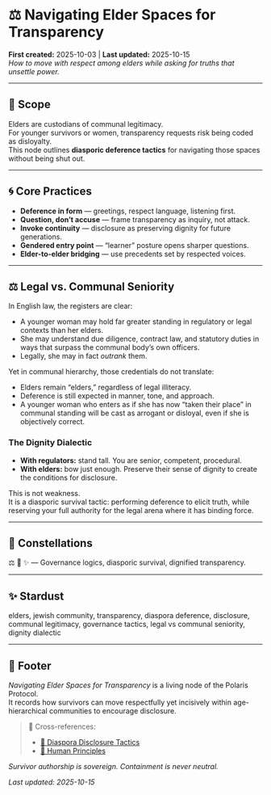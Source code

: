 # ⚖️ Navigating Elder Spaces for Transparency  
**First created:** 2025-10-03 | **Last updated:** 2025-10-15  
*How to move with respect among elders while asking for truths that unsettle power.*  

---

## 🌱 Scope  

Elders are custodians of communal legitimacy.  
For younger survivors or women, transparency requests risk being coded as disloyalty.  
This node outlines **diasporic deference tactics** for navigating those spaces without being shut out.  

---

## 🌀 Core Practices  

- **Deference in form** — greetings, respect language, listening first.  
- **Question, don’t accuse** — frame transparency as inquiry, not attack.  
- **Invoke continuity** — disclosure as preserving dignity for future generations.  
- **Gendered entry point** — “learner” posture opens sharper questions.  
- **Elder-to-elder bridging** — use precedents set by respected voices.  

---

## ⚖️ Legal vs. Communal Seniority  

In English law, the registers are clear:  
- A younger woman may hold far greater standing in regulatory or legal contexts than her elders.  
- She may understand due diligence, contract law, and statutory duties in ways that surpass the communal body’s own officers.  
- Legally, she may in fact *outrank* them.  

Yet in communal hierarchy, those credentials do not translate:  
- Elders remain “elders,” regardless of legal illiteracy.  
- Deference is still expected in manner, tone, and approach.  
- A younger woman who enters as if she has now “taken their place” in communal standing will be cast as arrogant or disloyal, even if she is objectively correct.  

### The Dignity Dialectic  

- **With regulators:** stand tall. You are senior, competent, procedural.  
- **With elders:** bow just enough. Preserve their sense of dignity to create the conditions for disclosure.  

This is not weakness.  
It is a diasporic survival tactic: performing deference to elicit truth, while reserving your full authority for the legal arena where it has binding force.  

---

## 🌌 Constellations  

⚖️ 🧿 ✨ — Governance logics, diasporic survival, dignified transparency.  

---

## ✨ Stardust  

elders, jewish community, transparency, diaspora deference, disclosure, communal legitimacy, governance tactics, legal vs communal seniority, dignity dialectic  

---

## 🏮 Footer  

*Navigating Elder Spaces for Transparency* is a living node of the Polaris Protocol.  
It records how survivors can move respectfully yet incisively within age-hierarchical communities to encourage disclosure.  

> 📡 Cross-references:
> 
> - [🧿 Diaspora Disclosure Tactics](../../🪄_Expression_Of_Norms/🧿_Watch_The_Watchers/🧿_diaspora_disclosure_tactics.md)  
> - [🌱 Human Principles](../🌱_Human_Principles/README.md)  

*Survivor authorship is sovereign. Containment is never neutral.*  

_Last updated: 2025-10-15_
